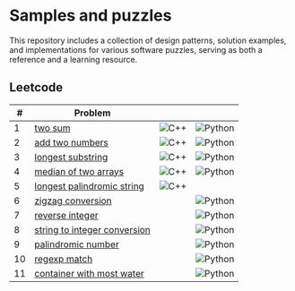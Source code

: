 # Samples and puzzles

This repository includes a collection of design patterns, solution examples, and implementations for various software puzzles, serving as both a reference and a learning resource.

## Leetcode

| #   | Problem | | |
|-----|---------|-----|--------|
| 1   | [two sum](./leetcode/1-two-sum/README.md) | ![C++](https://img.shields.io/badge/C%2B%2B-00599C?style=for-the-badge&logo=c%2B%2B&logoColor=white) | ![Python](https://img.shields.io/badge/Python-3776AB?style=for-the-badge&logo=python&logoColor=white) |
| 2   | [add two numbers](./leetcode/2-add-two-numbers/README.md) | ![C++](https://img.shields.io/badge/C%2B%2B-00599C?style=for-the-badge&logo=c%2B%2B&logoColor=white) | ![Python](https://img.shields.io/badge/Python-3776AB?style=for-the-badge&logo=python&logoColor=white) |
| 3   | [longest substring](./leetcode/3-longest-substring/README.md) | ![C++](https://img.shields.io/badge/C%2B%2B-00599C?style=for-the-badge&logo=c%2B%2B&logoColor=white) | ![Python](https://img.shields.io/badge/Python-3776AB?style=for-the-badge&logo=python&logoColor=white) |
| 4   | [median of two arrays](./leetcode/4-median-of-two-arrays/README.md) | ![C++](https://img.shields.io/badge/C%2B%2B-00599C?style=for-the-badge&logo=c%2B%2B&logoColor=white) | ![Python](https://img.shields.io/badge/Python-3776AB?style=for-the-badge&logo=python&logoColor=white) |
| 5   | [longest palindromic string](./leetcode/5-longest-palindromic-str/README.md) | ![C++](https://img.shields.io/badge/C%2B%2B-00599C?style=for-the-badge&logo=c%2B%2B&logoColor=white) |  |
| 6   | [zigzag conversion](./leetcode/6-zigzag-conversion/README.md) |  | ![Python](https://img.shields.io/badge/Python-3776AB?style=for-the-badge&logo=python&logoColor=white) |
| 7   | [reverse integer](./leetcode/7-reverse-integer/README.md) |  | ![Python](https://img.shields.io/badge/Python-3776AB?style=for-the-badge&logo=python&logoColor=white) |
| 8   | [string to integer conversion](./leetcode/8-string-to-int/README.md) |  | ![Python](https://img.shields.io/badge/Python-3776AB?style=for-the-badge&logo=python&logoColor=white) |
| 9   | [palindromic number](./leetcode/9-palindrome-number/README.md) |  | ![Python](https://img.shields.io/badge/Python-3776AB?style=for-the-badge&logo=python&logoColor=white) |
| 10  | [regexp match](./leetcode/10-regexp-match/README.md) |  | ![Python](https://img.shields.io/badge/Python-3776AB?style=for-the-badge&logo=python&logoColor=white) |
| 11  | [container with most water](./leetcode/11-container-with-most-water/README.md) |  | ![Python](https://img.shields.io/badge/Python-3776AB?style=for-the-badge&logo=python&logoColor=white) |
